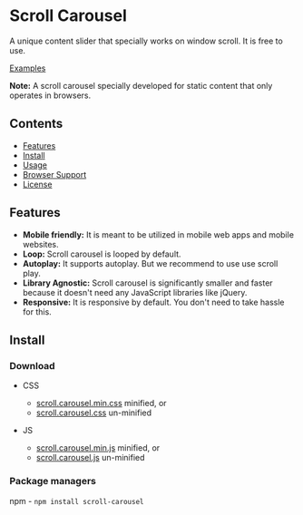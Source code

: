 # Scroll Carousel

A unique content slider that specially works on window scroll. It is free to use.

[Examples](https://github.com/asif-jalil/scroll-carousel/tree/main/example)

**Note:** A scroll carousel specially developed for static content that only operates in browsers.

## Contents

- [Features](#features)
- [Install](#install)
- [Usage](#usage)
- [Browser Support](#browser-support)
- [License](#license)

## Features

- **Mobile friendly:** It is meant to be utilized in mobile web apps and mobile websites.
- **Loop:** Scroll carousel is looped by default.
- **Autoplay:** It supports autoplay. But we recommend to use use scroll play.
- **Library Agnostic:** Scroll carousel is significantly smaller and faster because it doesn't need any JavaScript libraries like jQuery.
- **Responsive:** It is responsive by default. You don't need to take hassle for this.

## Install

### Download

- CSS

  - [scroll.carousel.min.css](https://github.com/asif-jalil/scroll-carousel/blob/main/dist/scroll.carousel.min.css) minified, or
  - [scroll.carousel.css](https://github.com/asif-jalil/scroll-carousel/blob/main/dist/scroll.carousel.css) un-minified

- JS
  - [scroll.carousel.min.js](https://github.com/asif-jalil/scroll-carousel/blob/main/dist/scroll.carousel.min.js) minified, or
  - [scroll.carousel.js](https://github.com/asif-jalil/scroll-carousel/blob/main/dist/scroll.carousel.js) un-minified

### Package managers

npm - `npm install scroll-carousel`
